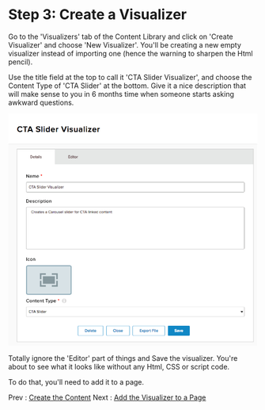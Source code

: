 # Step 3: Create a Visualizer

Go to the &#39;Visualizers&#39; tab of the Content Library and click on &#39;Create Visualizer&#39; and choose &#39;New Visualizer&#39;.   You&#39;ll be creating a new empty visualizer instead of importing one (hence the warning to sharpen the Html pencil).

Use the title field at the top to call it &#39;CTA Slider Visualizer&#39;, and choose the Content Type of &#39;CTA Slider&#39; at the bottom.  Give it a nice description that will make sense to you in 6 months time when someone starts asking awkward questions.

![](../images/step3-visualizer.png)

Totally ignore the &#39;Editor&#39; part of things and Save the visualizer.  You&#39;re about to see what it looks like without any Html, CSS or script code.

To do that, you&#39;ll need to add it to a page.

Prev : [Create the Content](step2.md)
Next : [Add the Visualizer to a Page](step4.md)